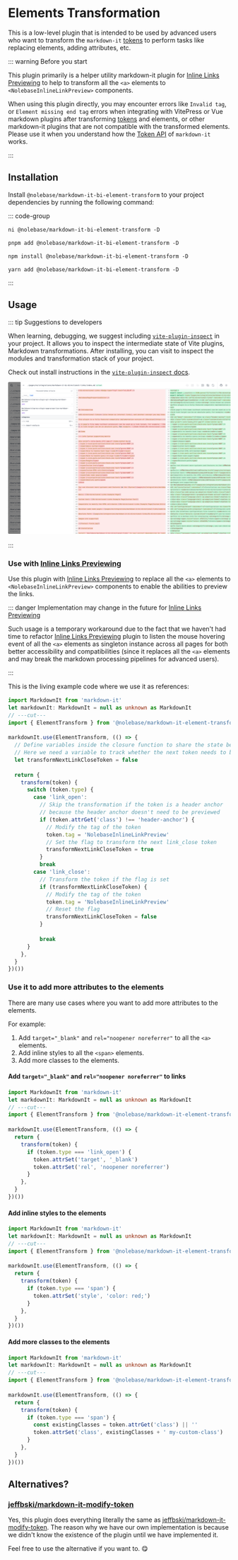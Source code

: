 # Elements Transformation <Badge type="tip" text="v1.28.0" />

This is a low-level plugin that is intended to be used by advanced users who want to transform the `markdown-it` [tokens](https://markdown-it.github.io/markdown-it/#Token) to perform tasks like replacing elements, adding attributes, etc.

::: warning Before you start

This plugin primarily is a helper utility markdown-it plugin for [Inline Links Previewing](/pages/en/integrations/vitepress-plugin-inline-link-preview/) to help to transform all the `<a>` elements to `<NolebaseInlineLinkPreview>` components.

When using this plugin directly, you may encounter errors like `Invalid tag`, or `Element missing end tag` errors when integrating with VitePress or Vue markdown plugins after transforming [tokens](https://markdown-it.github.io/markdown-it/#Token) and elements,
or other markdown-it plugins that are not compatible with the transformed elements. Please use it when you understand how the [Token API](https://markdown-it.github.io/markdown-it/#Token) of `markdown-it` works.

:::

## Installation

Install `@nolebase/markdown-it-bi-element-transform` to your project dependencies by running the following command:

::: code-group

```shell [@antfu/ni]
ni @nolebase/markdown-it-bi-element-transform -D
```

```shell [pnpm]
pnpm add @nolebase/markdown-it-bi-element-transform -D
```

```shell [npm]
npm install @nolebase/markdown-it-bi-element-transform -D
```

```shell [yarn]
yarn add @nolebase/markdown-it-bi-element-transform -D
```

:::


## Usage

::: tip Suggestions to developers

When learning, debugging, we suggest including [`vite-plugin-inspect`](https://github.com/antfu/vite-plugin-inspect) in your project. It allows you to inspect the intermediate state of Vite plugins, Markdown transformations. After installing, you can visit [](http://localhost:5173/__inspect/) to inspect the modules and transformation stack of your project.

Check out install instructions in the [`vite-plugin-inspect` docs](https://github.com/antfu/vite-plugin-inspect).

<picture>
  <source srcset="./assets/vite-plugin-inspect-screenshot-day-theme.png" media="(prefers-color-scheme: light)">
  <source srcset="./assets/vite-plugin-inspect-screenshot-night-theme.png" media="(prefers-color-scheme: dark)">
  <img src="./assets//vite-plugin-inspect-screenshot-day-theme.png" alt="Screenshot of vite-plugin-inspect" />
</picture>

:::

### Use with [Inline Links Previewing](/pages/en/integrations/vitepress-plugin-inline-link-preview/)

Use this plugin with [Inline Links Previewing](/pages/en/integrations/vitepress-plugin-inline-link-preview/) to replace all the `<a>` elements to `<NolebaseInlineLinkPreview>` components to enable the abilities to preview the links.

::: danger Implementation may change in the future for [Inline Links Previewing](/pages/en/integrations/vitepress-plugin-inline-link-preview/)

Such usage is a temporary workaround due to the fact that we haven't had time to refactor [Inline Links Previewing](/pages/en/integrations/vitepress-plugin-inline-link-preview/) plugin to listen the mouse hovering event of all the `<a>` elements as singleton instance across all pages for both better accessibility and compatibilities (since it replaces all the `<a>` elements and may break the markdown processing pipelines for advanced users).

:::

This is the living example code where we use it as references:

```ts twoslash
import MarkdownIt from 'markdown-it'
let markdownIt: MarkdownIt = null as unknown as MarkdownIt
// ---cut---
import { ElementTransform } from '@nolebase/markdown-it-element-transform'

markdownIt.use(ElementTransform, (() => {
  // Define variables inside the closure function to share the state between multiple tokens
  // Here we need a variable to track whether the next token needs to be transformed or not because we need to modify two tokens (link_open, link_close)
  let transformNextLinkCloseToken = false

  return {
    transform(token) {
      switch (token.type) {
        case 'link_open':
          // Skip the transformation if the token is a header anchor
          // because the header anchor doesn't need to be previewed
          if (token.attrGet('class') !== 'header-anchor') {
            // Modify the tag of the token
            token.tag = 'NolebaseInlineLinkPreview'
            // Set the flag to transform the next link_close token
            transformNextLinkCloseToken = true
          }
          break
        case 'link_close':
          // Transform the token if the flag is set
          if (transformNextLinkCloseToken) {
            // Modify the tag of the token
            token.tag = 'NolebaseInlineLinkPreview'
            // Reset the flag
            transformNextLinkCloseToken = false
          }

          break
      }
    },
  }
})())
```

### Use it to add more attributes to the elements

There are many use cases where you want to add more attributes to the elements.

For example:

1. Add `target="_blank"` and `rel="noopener noreferrer"` to all the `<a>` elements.
2. Add inline styles to all the `<span>` elements.
3. Add more classes to the elements.

#### Add `target="_blank"` and `rel="noopener noreferrer"` to links

```ts twoslash
import MarkdownIt from 'markdown-it'
let markdownIt: MarkdownIt = null as unknown as MarkdownIt
// ---cut---
import { ElementTransform } from '@nolebase/markdown-it-element-transform'

markdownIt.use(ElementTransform, (() => {
  return {
    transform(token) {
      if (token.type === 'link_open') {
        token.attrSet('target', '_blank')
        token.attrSet('rel', 'noopener noreferrer')
      }
    },
  }
})())
```

#### Add inline styles to the elements

```ts twoslash
import MarkdownIt from 'markdown-it'
let markdownIt: MarkdownIt = null as unknown as MarkdownIt
// ---cut---
import { ElementTransform } from '@nolebase/markdown-it-element-transform'

markdownIt.use(ElementTransform, (() => {
  return {
    transform(token) {
      if (token.type === 'span') {
        token.attrSet('style', 'color: red;')
      }
    },
  }
})())
```

#### Add more classes to the elements

```ts twoslash
import MarkdownIt from 'markdown-it'
let markdownIt: MarkdownIt = null as unknown as MarkdownIt
// ---cut---
import { ElementTransform } from '@nolebase/markdown-it-element-transform'

markdownIt.use(ElementTransform, (() => {
  return {
    transform(token) {
      if (token.type === 'span') {
        const existingClasses = token.attrGet('class') || ''
        token.attrSet('class', existingClasses + ' my-custom-class')
      }
    },
  }
})())
```

## Alternatives?

### [jeffbski/markdown-it-modify-token](https://github.com/jeffbski/markdown-it-modify-token)

Yes, this plugin does everything literally the same as [jeffbski/markdown-it-modify-token](https://github.com/jeffbski/markdown-it-modify-token). The reason why we have our own implementation is because we didn't know the existence of the plugin until we have implemented it.

Feel free to use the alternative if you want to. 😋

